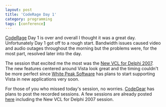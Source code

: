 ```yaml
---
layout: post
title: 'CodeRage Day 1'
category: programming
tags: [conference]
---
```


[CodeRage](http://conferences.codegear.com/coderage07) Day 1 is over and overall I thought it was a great day.  Unfortunately Day 1 got off to a rough start.  Bandwidth issues caused video and audio outages throughout the morning but the problems were, for the most part, resolved later into the day.

The session that excited me the most was the [New VCL for Delphi 2007](http://video.codegear.com/coderage/ragingconference.exe/convert?track=&amp;page=allsessions.html#REFNO1270).  The new features centered around Vista look great and the timing couldn't be more perfect since [White Peak Software](http://www.whitepeaksoftware.com/) has plans to start supporting Vista in new applications very soon.

For those of you who missed today's session, no worries.  [CodeGear](http://www.codegear.com/) has plans to post the recorded sessions.  A few sessions are already posted [here](http://torrent.codegear.com/coderage/) including the New VCL for Delphi 2007 session.
